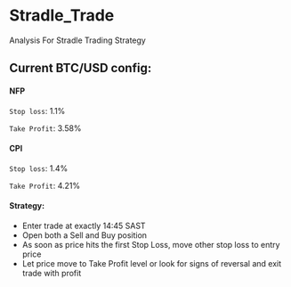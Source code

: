 # Stradle_Trade
Analysis For Stradle Trading Strategy

## Current BTC/USD config:
#### NFP
`Stop loss`: 1.1%

`Take Profit`: 3.58%

#### CPI
`Stop loss`: 1.4%

`Take Profit`: 4.21%

#### Strategy:
- Enter trade at exactly 14:45 SAST
- Open both a Sell and Buy position
- As soon as price hits the first Stop Loss, move other stop loss to entry price
- Let price move to Take Profit level or look for signs of reversal and exit trade with profit
